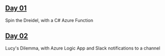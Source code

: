 ## [Day 01](https://github.com/marcusturewicz/25-days-of-serverless-challenge/tree/master/Day-01)
Spin the Dreidel, with a C# Azure Function

## [Day 02](https://github.com/marcusturewicz/25-days-of-serverless-challenge/tree/master/Day-02)
Lucy's Dilemma, with Azure Logic App and Slack notifications to a channel
